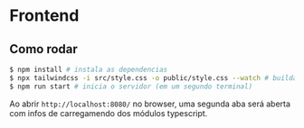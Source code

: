 # Frontend

## Como rodar

```sh
$ npm install # instala as dependencias
$ npx tailwindcss -i src/style.css -o public/style.css --watch # builda as classes css
$ npm run start # inicia o servidor (em um segundo terminal)
```

Ao abrir `http://localhost:8080/` no browser, uma segunda aba será aberta com infos de carregamendo dos módulos typescript.